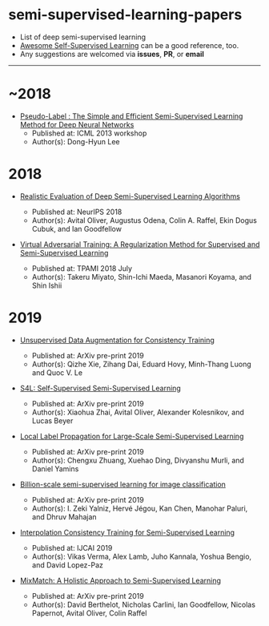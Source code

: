 # semi-supervised-learning-papers

- List of deep semi-supervised learning
- [Awesome Self-Supervised Learning](https://github.com/jason718/awesome-self-supervised-learning) can be a good reference, too.
- Any suggestions are welcomed via **issues**, **PR**, or **email**

---

# ~2018

- [Pseudo-Label : The Simple and Efficient Semi-Supervised Learning Method for Deep Neural Networks](http://deeplearning.net/wp-content/uploads/2013/03/pseudo_label_final.pdf)
  - Published at: ICML 2013 workshop
  - Author(s): Dong-Hyun Lee

# 2018

- [Realistic Evaluation of Deep Semi-Supervised Learning Algorithms](https://papers.nips.cc/paper/7585-realistic-evaluation-of-deep-semi-supervised-learning-algorithms)
  - Published at: NeurIPS 2018
  - Author(s): Avital Oliver, Augustus Odena, Colin A. Raffel, Ekin Dogus Cubuk, and Ian Goodfellow

- [Virtual Adversarial Training: A Regularization Method for Supervised and Semi-Supervised Learning](https://arxiv.org/pdf/1704.03976)
  - Published at: TPAMI 2018 July
  - Author(s): Takeru Miyato, Shin-Ichi Maeda, Masanori Koyama, and Shin Ishii

# 2019

- [Unsupervised Data Augmentation for Consistency Training](https://arxiv.org/pdf/1904.12848.pdf)
  - Published at: ArXiv pre-print 2019
  - Author(s): Qizhe Xie, Zihang Dai, Eduard Hovy, Minh-Thang Luong and Quoc V. Le
  
- [S4L: Self-Supervised Semi-Supervised Learning](https://arxiv.org/pdf/1905.03670.pdf)
  - Published at: ArXiv pre-print 2019
  - Author(s): Xiaohua Zhai, Avital Oliver, Alexander Kolesnikov, and Lucas Beyer
  
- [Local Label Propagation for Large-Scale Semi-Supervised Learning](https://arxiv.org/pdf/1905.11581.pdf)
  - Published at: ArXiv pre-print 2019
  - Author(s): Chengxu Zhuang, Xuehao Ding, Divyanshu Murli, and Daniel Yamins
  
- [Billion-scale semi-supervised learning for image classification](https://arxiv.org/pdf/1905.00546.pdf)
  - Published at: ArXiv pre-print 2019
  - Author(s): I. Zeki Yalniz, Hervé Jégou, Kan Chen, Manohar Paluri, and Dhruv Mahajan
  
- [Interpolation Consistency Training for Semi-Supervised Learning](https://arxiv.org/pdf/1903.03825.pdf)
  - Published at: IJCAI 2019
  - Author(s): Vikas Verma, Alex Lamb, Juho Kannala, Yoshua Bengio, and David Lopez-Paz
  
- [MixMatch: A Holistic Approach to Semi-Supervised Learning](https://arxiv.org/pdf/1905.02249.pdf)
  - Published at: ArXiv pre-print 2019
  - Author(s): David Berthelot, Nicholas Carlini, Ian Goodfellow, Nicolas Papernot, Avital Oliver, Colin Raffel
